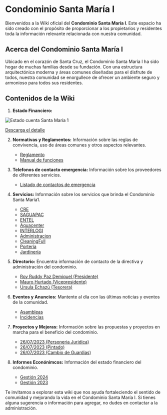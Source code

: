 # Condominio Santa María I



Bienvenidos a la Wiki oficial del **Condominio Santa María I**. Este espacio ha sido creado con el propósito de proporcionar a los propietarios y residentes toda la información relevante relacionada con nuestra comunidad.


## Acerca del Condominio Santa María I

Ubicado en el corazón de Santa Cruz, el Condominio Santa María I ha sido hogar de muchas familias desde su fundación. Con una estructura arquitectónica moderna y áreas comunes diseñadas para el disfrute de todos, nuestra comunidad se enorgullece de ofrecer un ambiente seguro y armonioso para todos sus residentes.


## Contenidos de la Wiki

1. **Estado Financiero:** 

![Estado cuenta Santa María 1](https://github.com/user-attachments/assets/0491e2e3-6ea2-4e4e-923b-f8270dc3e03e)


[Descarga el detalle](https://github.com/user-attachments/files/16663978/AccountMovementsDetail.xls)


2. **Normativas y Reglamentos:** Información sobre las reglas de convivencia, uso de áreas comunes y otros aspectos relevantes.
    - [Reglamento](https://github.com/Condominio-Santa-Maria/.github/wiki/Reglamento)
    - [Manual de funciones](https://github.com/Condominio-Santa-Maria/.github/wiki/ManualFunciones)


3. **Telefonos de contacto emergencia:** Información sobre los proveedores de diferentes servicios.
    - [Listado de contactos de emergencia](https://github.com/Condominio-Santa-Maria/.github/wiki/ContactosEmergencia)
     
4. **Servicios:** Información sobre los servicios que brinda el Condominio Santa María1. 
    - [CRE](https://github.com/Condominio-Santa-Maria/.github/wiki/CRE)
    - [SAGUAPAC](https://github.com/Condominio-Santa-Maria/.github/wiki/SAGUAPAC)
    - [ENTEL](https://github.com/Condominio-Santa-Maria/.github/wiki/ENTEL)
    - [Aquacenter](https://github.com/Condominio-Santa-Maria/.github/wiki/Aquacenter)
    - [INTERLOGI](https://github.com/Condominio-Santa-Maria/.github/wiki/INTERLOGI)
    - [Administracion](https://github.com/Condominio-Santa-Maria/.github/wiki/Administracion)
    - [CleaningFull](https://github.com/Condominio-Santa-Maria/.github/wiki/CleaningFull)
    - [Portería](https://github.com/Condominio-Santa-Maria/.github/wiki/Portería)
    - [Jardinería](https://github.com/Condominio-Santa-Maria/.github/wiki/Jardinería)

5. **Directorio:** Encuentra información de contacto de la directiva y administración del condominio.
    - [Roy Ruddy Paz Demiquel (Presidente)](https://github.com/Condominio-Santa-Maria/.github/wiki/102)
    - [Mauro Hurtado (Vicepresidente)](https://github.com/Condominio-Santa-Maria/.github/wiki/Vicepresidente)
    - [Ursula Echazú (Tesorera)](https://github.com/Condominio-Santa-Maria/.github/wiki/Tesorero)

6. **Eventos y Anuncios:** Mantente al día con las últimas noticias y eventos de la comunidad.
    - [Asambleas](https://github.com/Condominio-Santa-Maria/.github/wiki/Asambleas)
    - [Incidencias](https://github.com/Condominio-Santa-Maria/.github/wiki/Incidencias)

7. **Proyectos y Mejoras:** Información sobre las propuestas y proyectos en marcha para el beneficio del condominio.
    - [26/07/2023 (Personeria Juridica)](https://github.com/Condominio-Santa-Maria/.github/wiki/PersoneriaJuridica)
    - [26/07/2023 (Pintado)](https://github.com/Condominio-Santa-Maria/.github/wiki/Pintado26072023)
    - [26/07/2023 (Cambio de Guardias)](https://github.com/Condominio-Santa-Maria/.github/wiki/CambioGuardias26072023)

8. **Informes Econónimcos:** Información del estado financiero del condominio.
    - [Gestión 2024](https://github.com/Condominio-Santa-Maria/.github/wiki/InformeEconómico2024)
    - [Gestión 2023](https://github.com/Condominio-Santa-Maria/.github/wiki/InformeEconómico2023)

Te invitamos a explorar esta wiki que nos ayuda fortaleciendo el sentido de comunidad y mejorando la vida en el Condominio Santa María I. Si tienes alguna sugerencia o información para agregar, no dudes en contactar a la administración.

